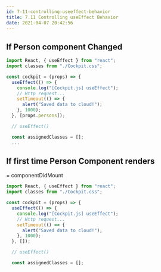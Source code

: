 ```yaml
---
id: 7-11-controlling-useeffect-behavior
title: 7.11 Controlling useEffect Behavior
date: 2021-04-07 20:42:56
---
```


## If Person component Changed

```jsx title="Cockpit.js" {11}
import React, { useEffect } from "react";
import classes from "./Cockpit.css";

const cockpit = (props) => {
  useEffect(() => {
    console.log("[Cockpit.js] useEffect");
    // Http request...
    setTimeout(() => {
      alert("Saved data to cloud!");
    }, 1000);
  }, [props.persons]);

  // useEffect()

  const assignedClasses = [];
  ...
```

## If first time Person Component renders

= componentDidMount

```jsx title="Cockpit.js" {11}
import React, { useEffect } from "react";
import classes from "./Cockpit.css";

const cockpit = (props) => {
  useEffect(() => {
    console.log("[Cockpit.js] useEffect");
    // Http request...
    setTimeout(() => {
      alert("Saved data to cloud!");
    }, 1000);
  }, []);

  // useEffect()

  const assignedClasses = [];
```
